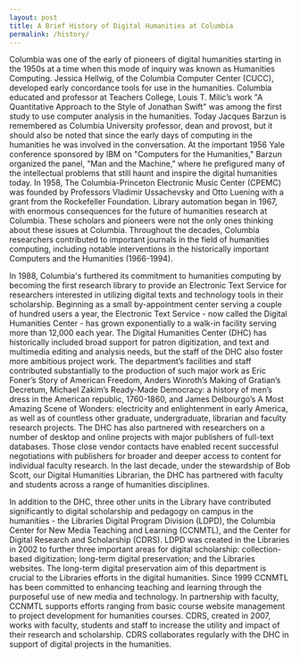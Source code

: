 ```yaml
---
layout: post
title: A Brief History of Digital Humanities at Columbia
permalink: /history/
---
```


Columbia was one of the early of pioneers of digital humanities starting in the 1950s at a time when this mode of inquiry was known as Humanities Computing. Jessica Hellwig, of the Columbia Computer Center (CUCC), developed early concordance tools for use in the humanities. Columbia educated and professor at Teachers College, Louis T. Milic’s work "A Quantitative Approach to the Style of Jonathan Swift" was among the first study to use computer analysis in the humanities. Today Jacques Barzun is remembered as Columbia University professor, dean and provost, but it should also be noted that since the early days of computing in the humanities he was involved in the conversation. At the important 1956 Yale conference sponsored by IBM on "Computers for the Humanities," Barzun organized the panel, "Man and the Machine," where he prefigured many of the intellectual problems that still haunt and inspire the digital humanities today. In 1958, The Columbia-Princeton Electronic Music Center (CPEMC) was founded by Professors Vladimir Ussachevsky and Otto Luening with a grant from the Rockefeller Foundation. Library automation began in 1967, with enormous consequences for the future of humanities research at Columbia. These scholars and pioneers were not the only ones thinking about these issues at Columbia. Throughout the decades, Columbia researchers contributed to important journals in the field of humanities computing, including notable interventions in the historically important Computers and the Humanities (1966-1994).

<strong><strong> </strong></strong>

In 1988, Columbia's furthered its commitment to humanities computing by becoming the first research library to provide an Electronic Text Service for researchers interested in utilizing digital texts and technology tools in their scholarship. Beginning as a small by-appointment center serving a couple of hundred users a year, the Electronic Text Service - now called the Digital Humanities Center - has grown exponentially to a walk-in facility serving more than 12,000 each year. The Digital Humanities Center (DHC) has historically included broad support for patron digitization, and text and multimedia editing and analysis needs, but the staff of the DHC also foster more ambitious project work. The department’s facilities and staff contributed substantially to the production of such major work as Eric Foner’s Story of American Freedom, Anders Winroth’s Making of Gratian’s Decretum, Michael Zakim’s Ready-Made Democracy: a history of men’s dress in the American republic, 1760-1860, and James Delbourgo’s A Most Amazing Scene of Wonders: electricity and enlightenment in early America, as well as of countless other graduate, undergraduate, librarian and faculty research projects. The DHC has also partnered with researchers on a number of desktop and online projects with major publishers of full-text databases. Those close vendor contacts have enabled recent  successful negotiations with publishers for broader and deeper access to content for individual faculty research. In the last decade, under the stewardship of Bob Scott, our Digital Humanities Librarian, the DHC has partnered with faculty and students across a range of humanities disciplines.

In addition to the DHC, three other units in the Library have contributed significantly to digital scholarship and pedagogy on campus in the humanities - the Libraries Digital Program Division (LDPD), the Columbia Center for New Media Teaching and Learning (CCNMTL), and the Center for Digital Research and Scholarship (CDRS). LDPD was created in the Libraries in 2002 to further three important areas for digital scholarship: collection-based digitization; long-term digital preservation; and the Libraries websites. The long-term digital preservation aim of this department is crucial to the Libraries efforts in the digital humanities. Since 1999 CCNMTL has been committed to enhancing teaching and learning through the purposeful use of new media and technology. In partnership with faculty, CCNMTL supports efforts ranging from basic course website management to project development for humanities courses. CDRS, created in 2007, works with faculty, students and staff to increase the utility and impact of their research and scholarship. CDRS collaborates regularly with the DHC in support of digital projects in the humanities.

&nbsp;